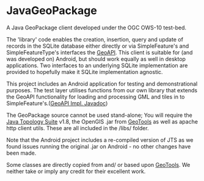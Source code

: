 JavaGeoPackage
==============

A Java GeoPackage client developed under the OGC OWS-10 test-bed.

The 'library' code enables the creation, insertion, query and update of records in the SQLite database either directly or via SimpleFeature's and SimpleFeatureType's interfaces the <a href="www.geoapi.org/">GeoAPI</a>. This client is suitable for (and was developed on) Android, but should work equally as well in desktop applications. Two interfaces to an underlying SQLite implementation are provided to hopefully make it SQLite implementation agnostic.

This project includes an Android application for testing and demonstrational purposes. The test layer utilises functions from our own library that extends the GeoAPI functionality for loading and processing GML and tiles in to SimpleFeature's.(<a href="http://www.awila.co.uk/dev_doc/geoapi_doc/index.html">GeoAPI Impl. Javadoc</a>)<p>

The GeoPackage source cannot be used stand-alone; You will require the <a href="http://www.vividsolutions.com/jts/JTSHome.htm">Java Topology Suite</a> v1.8, the OpenGIS .jar from <a href="http://sourceforge.net/projects/geotools/files/">GeoTools</a> as well as apache http client utils. These are all included in the /libs/ folder.
<p>

Note that the Android project includes a re-compiled version of JTS as we found issues running the original .jar on Android - no other changes have been made.
<p>
Some classes are directly copied from and/ or based upon <a href="http://geotools.org">GeoTools</a>. We neither take or imply any credit for their excellent work.